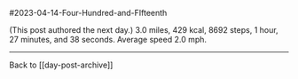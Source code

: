 #2023-04-14-Four-Hundred-and-FIfteenth 

(This post authored the next day.)  3.0 miles, 429 kcal, 8692 steps, 1 hour, 27 minutes, and 38 seconds.  Average speed 2.0 mph.

---
Back to [[day-post-archive]]